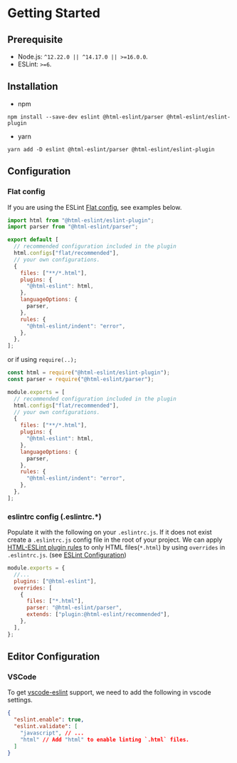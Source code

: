 # Getting Started

## Prerequisite

- Node.js: `^12.22.0 || ^14.17.0 || >=16.0.0`.
- ESLint: `>=6`.

## Installation

- npm

```console,Terminal
npm install --save-dev eslint @html-eslint/parser @html-eslint/eslint-plugin
```

- yarn

```console,Terminal
yarn add -D eslint @html-eslint/parser @html-eslint/eslint-plugin
```

## Configuration

### Flat config

If you are using the ESLint [Flat config](https://eslint.org/docs/latest/use/configure/configuration-files-new), see examples below.

```js,eslint.config.js
import html from "@html-eslint/eslint-plugin";
import parser from "@html-eslint/parser";

export default [
  // recommended configuration included in the plugin
  html.configs["flat/recommended"],
  // your own configurations.
  {
    files: ["**/*.html"],
    plugins: {
      "@html-eslint": html,
    },
    languageOptions: {
      parser,
    },
    rules: {
      "@html-eslint/indent": "error",
    },
  },
];
```

or if using `require(..);`

```js,eslint.config.js
const html = require("@html-eslint/eslint-plugin");
const parser = require("@html-eslint/parser");

module.exports = [
  // recommended configuration included in the plugin
  html.configs["flat/recommended"],
  // your own configurations.
  {
    files: ["**/*.html"],
    plugins: {
      "@html-eslint": html,
    },
    languageOptions: {
      parser,
    },
    rules: {
      "@html-eslint/indent": "error",
    },
  },
];
```

### eslintrc config (.eslintrc.\*)

Populate it with the following on your `.eslintrc.js`. If it does not exist create a `.eslintrc.js` config file in the root of your project.
We can apply [HTML-ESLint plugin rules](rules) to only HTML files(`*.html`) by using `overrides` in `.eslintrc.js`. (see [ESLint Configuration](https://eslint.org/docs/user-guide/configuring#configuration-based-on-glob-patterns))

```js,.eslintrc.js
module.exports = {
  //...
  plugins: ["@html-eslint"],
  overrides: [
    {
      files: ["*.html"],
      parser: "@html-eslint/parser",
      extends: ["plugin:@html-eslint/recommended"],
    },
  ],
};
```

## Editor Configuration

### VSCode

To get [vscode-eslint](https://github.com/microsoft/vscode-eslint) support, we need to add the following in vscode settings.

```json,.vscode/settings.json
{
  "eslint.enable": true,
  "eslint.validate": [
    "javascript", // ...
    "html" // Add "html" to enable linting `.html` files.
  ]
}
```
